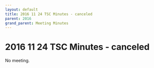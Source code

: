 ```yaml
---
layout: default
title: 2016 11 24 TSC Minutes - canceled
parent: 2016
grand_parent: Meeting Minutes
---
```

# 2016 11 24 TSC Minutes - canceled

No meeting.

